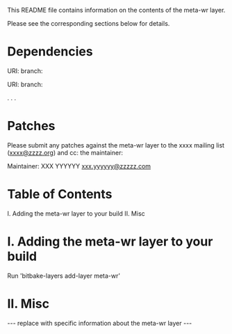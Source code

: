 This README file contains information on the contents of the meta-wr layer.

Please see the corresponding sections below for details.

Dependencies
============

  URI: <first dependency>
  branch: <branch name>

  URI: <second dependency>
  branch: <branch name>

  .
  .
  .

Patches
=======

Please submit any patches against the meta-wr layer to the xxxx mailing list (xxxx@zzzz.org)
and cc: the maintainer:

Maintainer: XXX YYYYYY <xxx.yyyyyy@zzzzz.com>

Table of Contents
=================

  I. Adding the meta-wr layer to your build
 II. Misc


I. Adding the meta-wr layer to your build
=================================================

Run 'bitbake-layers add-layer meta-wr'

II. Misc
========

--- replace with specific information about the meta-wr layer ---
